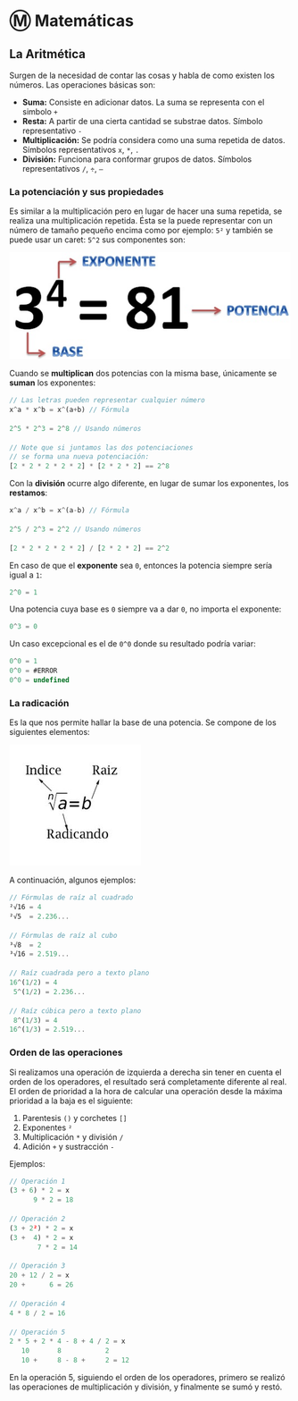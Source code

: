# Ⓜ️ Matemáticas

## La Aritmética

Surgen de la necesidad de contar las cosas y habla de como existen los números. Las operaciones básicas son:

- **Suma:** Consiste en adicionar datos. La suma se representa con el simbolo `+`
- **Resta:** A partir de una cierta cantidad se substrae datos. Símbolo representativo `-`
- **Multiplicación:** Se podría considera como una suma repetida de datos. Símbolos representativos `x`, `*`, `.`
- **División:** Funciona para conformar grupos de datos. Símbolos representativos `/`, `÷`, `—`

### La potenciación y sus propiedades

Es similar a la multiplicación pero en lugar de hacer una suma repetida, se realiza una multiplicación repetida. Ésta se la puede representar con un número de tamaño pequeño encima como por ejemplo: `5²` y también se puede usar un caret: `5^2` sus componentes son:

![Elementos de la potencia](assets/elementos-de-la-potencia.jpg)

Cuando se **multiplican** dos potencias con la misma base, únicamente se **suman** los exponentes:

```js
// Las letras pueden representar cualquier número
x^a * x^b = x^(a+b) // Fórmula

2^5 * 2^3 = 2^8 // Usando números

// Note que si juntamos las dos potenciaciones
// se forma una nueva potenciación:
[2 * 2 * 2 * 2 * 2] * [2 * 2 * 2] == 2^8
```

Con la **división** ocurre algo diferente, en lugar de sumar los exponentes, los **restamos**:

```js
x^a / x^b = x^(a-b) // Fórmula

2^5 / 2^3 = 2^2 // Usando números

[2 * 2 * 2 * 2 * 2] / [2 * 2 * 2] == 2^2
```

En caso de que el **exponente** sea `0`, entonces la potencia siempre sería igual a `1`:

```js
2^0 = 1
```

Una potencia cuya base es `0` siempre va a dar `0`, no importa el exponente:

```js
0^3 = 0
```

Un caso excepcional es el de `0^0` donde su resultado podría variar:

```js
0^0 = 1
0^0 = #ERROR
0^0 = undefined
```

### La radicación

Es la que nos permite hallar la base de una potencia. Se compone de los siguientes elementos:

![Elementos de la radicación](assets/elementos-de-la-radicacion.jpg)

A continuación, algunos ejemplos:

```js
// Fórmulas de raíz al cuadrado
²√16 = 4 
²√5  = 2.236...

// Fórmulas de raíz al cubo
³√8  = 2 
³√16 = 2.519...

// Raíz cuadrada pero a texto plano
16^(1/2) = 4 
 5^(1/2) = 2.236...

// Raíz cúbica pero a texto plano
 8^(1/3) = 4
16^(1/3) = 2.519...
```

### Orden de las operaciones

Si realizamos una operación de izquierda a derecha sin tener en cuenta el orden de los operadores, el resultado será completamente diferente al real. El orden de prioridad a la hora de calcular una operación desde la máxima prioridad a la baja es el siguiente:

1. Parentesis `()` y corchetes `[]`
2. Exponentes `²`
3. Multiplicación `*` y división `/`
4. Adición `+` y sustracción `-`

Ejemplos:

```js
// Operación 1
(3 + 6) * 2 = x
      9 * 2 = 18

// Operación 2
(3 + 2²) * 2 = x
(3 +  4) * 2 = x
       7 * 2 = 14

// Operación 3
20 + 12 / 2 = x
20 +      6 = 26

// Operación 4
4 * 8 / 2 = 16

// Operación 5
2 * 5 + 2 * 4 - 8 + 4 / 2 = x 
   10       8           2
   10 +     8 - 8 +     2 = 12  
```

En la operación 5, siguiendo el orden de los operadores, primero se realizó las operaciones de multiplicación y división, y finalmente se sumó y restó.
